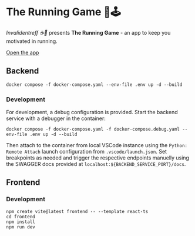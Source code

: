 # The Running Game 🏃🕹️

_Invalidentreff ☕🍰_ presents **The Running Game** - an app to keep you motivated in running.

[Open the app](https://run.awesomestuff.me)

## Backend

```
docker compose -f docker-compose.yaml --env-file .env up -d --build
```

### Development

For development, a debug configuration is provided.
Start the backend service with a debugger in the container:

```
docker compose -f docker-compose.yaml -f docker-compose.debug.yaml --env-file .env up -d --build
```

Then attach to the container from local VSCode instance using the `Python: Remote Attach` launch configuration from `.vscode/launch.json`.
Set breakpoints as needed and trigger the respective endpoints manuelly using the SWAGGER docs provided at `localhost:${BACKEND_SERVICE_PORT}/docs`.

## Frontend

### Development

```shell
npm create vite@latest frontend -- --template react-ts
cd frontend
npm install
npm run dev
```
